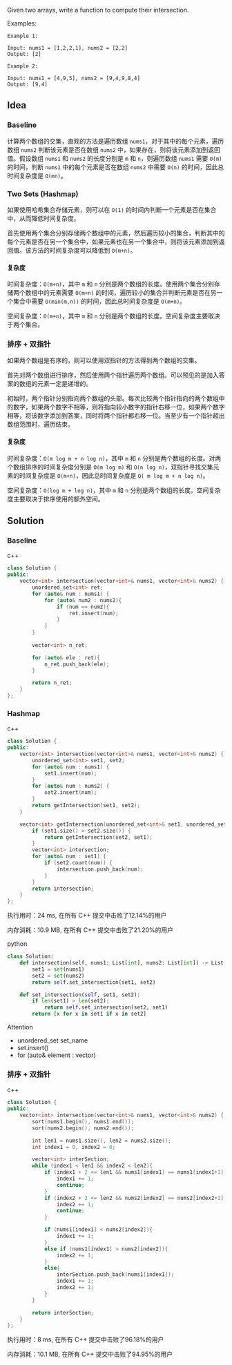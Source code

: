 Given two arrays, write a function to compute their intersection.

Examples:

```
Example 1:

Input: nums1 = [1,2,2,1], nums2 = [2,2]
Output: [2]

Example 2:

Input: nums1 = [4,9,5], nums2 = [9,4,9,8,4]
Output: [9,4]
```

## Idea

### Baseline

计算两个数组的交集，直观的方法是遍历数组 `nums1`，对于其中的每个元素，遍历数组 `nums2` 判断该元素是否在数组 `nums2` 中，如果存在，则将该元素添加到返回值。假设数组 `nums1` 和 `nums2` 的长度分别是 `m` 和 `n`，则遍历数组 `nums1` 需要 `O(m)` 的时间，判断 `nums1` 中的每个元素是否在数组 `nums2` 中需要 `O(n)` 的时间，因此总时间复杂度是 `O(mn)`。

### Two Sets (Hashmap)

如果使用哈希集合存储元素，则可以在 `O(1)` 的时间内判断一个元素是否在集合中，从而降低时间复杂度。

首先使用两个集合分别存储两个数组中的元素，然后遍历较小的集合，判断其中的每个元素是否在另一个集合中，如果元素也在另一个集合中，则将该元素添加到返回值。该方法的时间复杂度可以降低到 `O(m+n)`。

#### 复杂度

时间复杂度：`O(m+n)`，其中 `m` 和 `n` 分别是两个数组的长度。使用两个集合分别存储两个数组中的元素需要 `O(m+n)` 的时间，遍历较小的集合并判断元素是否在另一个集合中需要 `O(min(m,n))` 的时间，因此总时间复杂度是 `O(m+n)`。

空间复杂度：`O(m+n)`，其中 `m` 和 `n` 分别是两个数组的长度。空间复杂度主要取决于两个集合。

### 排序 + 双指针

如果两个数组是有序的，则可以使用双指针的方法得到两个数组的交集。

首先对两个数组进行排序，然后使用两个指针遍历两个数组。可以预见的是加入答案的数组的元素一定是递增的。

初始时，两个指针分别指向两个数组的头部。每次比较两个指针指向的两个数组中的数字，如果两个数字不相等，则将指向较小数字的指针右移一位，如果两个数字相等，将该数字添加到答案，同时将两个指针都右移一位。当至少有一个指针超出数组范围时，遍历结束。

#### 复杂度

时间复杂度：`O(m log m + n log n)`，其中 `m` 和 `n` 分别是两个数组的长度。对两个数组排序的时间复杂度分别是 `O(m log m)` 和 `O(n log n)`，双指针寻找交集元素的时间复杂度是 `O(m+n)`，因此总时间复杂度是 `O( m log m + n log n)`。

空间复杂度：`O(log m + log n)`，其中 `m` 和 `n` 分别是两个数组的长度。空间复杂度主要取决于排序使用的额外空间。

## Solution

### Baseline

c++

```c++
class Solution {
public:
    vector<int> intersection(vector<int>& nums1, vector<int>& nums2) {
        unordered_set<int> ret;
        for (auto& num : nums1) {
            for (auto& num2 : nums2){
                if (num == num2){
                    ret.insert(num);
                }
            }
        }
        
        vector<int> n_ret;

        for (auto& ele : ret){
            n_ret.push_back(ele);
        }

        return n_ret;
    }
};
```

### Hashmap

c++

```c++
class Solution {
public:
    vector<int> intersection(vector<int>& nums1, vector<int>& nums2) {
        unordered_set<int> set1, set2;
        for (auto& num : nums1) {
            set1.insert(num);
        }
        for (auto& num : nums2) {
            set2.insert(num);
        }
        return getIntersection(set1, set2);
    }

    vector<int> getIntersection(unordered_set<int>& set1, unordered_set<int>& set2) {
        if (set1.size() > set2.size()) {
            return getIntersection(set2, set1);
        }
        vector<int> intersection;
        for (auto& num : set1) {
            if (set2.count(num)) {
                intersection.push_back(num);
            }
        }
        return intersection;
    }
};
```

执行用时：24 ms, 在所有 C++ 提交中击败了12.14%的用户  

内存消耗：10.9 MB, 在所有 C++ 提交中击败了21.20%的用户

python

```python
class Solution:
    def intersection(self, nums1: List[int], nums2: List[int]) -> List[int]:
        set1 = set(nums1)
        set2 = set(nums2)
        return self.set_intersection(set1, set2)

    def set_intersection(self, set1, set2):
        if len(set1) > len(set2):
            return self.set_intersection(set2, set1)
        return [x for x in set1 if x in set2]
```

Attention

- unordered_set<int>  set_name
- set.insert()
- for (auto& element : vector)

### 排序 + 双指针

c++

```c++
class Solution {
public:
    vector<int> intersection(vector<int>& nums1, vector<int>& nums2) {
        sort(nums1.begin(), nums1.end());
        sort(nums2.begin(), nums2.end());

        int len1 = nums1.size(), len2 = nums2.size();
        int index1 = 0, index2 = 0;

        vector<int> interSection;
        while (index1 < len1 && index2 < len2){
            if (index1 + 2 <= len1 && nums1[index1] == nums1[index1+1]){
                index1 += 1;
                continue;
            }
            if (index2 + 2 <= len2 && nums2[index2] == nums2[index2+1]){
                index2 += 1;
                continue;
            }

            if (nums1[index1] < nums2[index2]){
                index1 += 1;
            }
            else if (nums1[index1] > nums2[index2]){
                index2 += 1;
            }
            else{
                interSection.push_back(nums1[index1]);
                index1 += 1;
                index2 += 1;
            }
        }

        return interSection;
    }
};
```

执行用时：8 ms, 在所有 C++ 提交中击败了96.18%的用户  

内存消耗：10.1 MB, 在所有 C++ 提交中击败了94.95%的用户